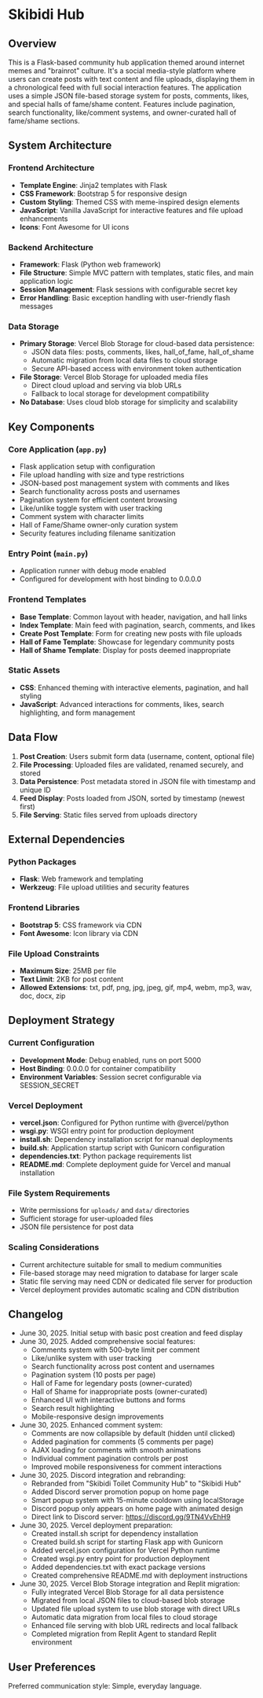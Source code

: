 # Skibidi Hub

## Overview

This is a Flask-based community hub application themed around internet memes and "brainrot" culture. It's a social media-style platform where users can create posts with text content and file uploads, displaying them in a chronological feed with full social interaction features. The application uses a simple JSON file-based storage system for posts, comments, likes, and special halls of fame/shame content. Features include pagination, search functionality, like/comment systems, and owner-curated hall of fame/shame sections.

## System Architecture

### Frontend Architecture
- **Template Engine**: Jinja2 templates with Flask
- **CSS Framework**: Bootstrap 5 for responsive design
- **Custom Styling**: Themed CSS with meme-inspired design elements
- **JavaScript**: Vanilla JavaScript for interactive features and file upload enhancements
- **Icons**: Font Awesome for UI icons

### Backend Architecture
- **Framework**: Flask (Python web framework)
- **File Structure**: Simple MVC pattern with templates, static files, and main application logic
- **Session Management**: Flask sessions with configurable secret key
- **Error Handling**: Basic exception handling with user-friendly flash messages

### Data Storage
- **Primary Storage**: Vercel Blob Storage for cloud-based data persistence:
  - JSON data files: posts, comments, likes, hall_of_fame, hall_of_shame
  - Automatic migration from local data files to cloud storage
  - Secure API-based access with environment token authentication
- **File Storage**: Vercel Blob Storage for uploaded media files
  - Direct cloud upload and serving via blob URLs
  - Fallback to local storage for development compatibility
- **No Database**: Uses cloud blob storage for simplicity and scalability

## Key Components

### Core Application (`app.py`)
- Flask application setup with configuration
- File upload handling with size and type restrictions
- JSON-based post management system with comments and likes
- Search functionality across posts and usernames
- Pagination system for efficient content browsing
- Like/unlike toggle system with user tracking
- Comment system with character limits
- Hall of Fame/Shame owner-only curation system
- Security features including filename sanitization

### Entry Point (`main.py`)
- Application runner with debug mode enabled
- Configured for development with host binding to 0.0.0.0

### Frontend Templates
- **Base Template**: Common layout with header, navigation, and hall links
- **Index Template**: Main feed with pagination, search, comments, and likes
- **Create Post Template**: Form for creating new posts with file uploads
- **Hall of Fame Template**: Showcase for legendary community posts
- **Hall of Shame Template**: Display for posts deemed inappropriate

### Static Assets
- **CSS**: Enhanced theming with interactive elements, pagination, and hall styling
- **JavaScript**: Advanced interactions for comments, likes, search highlighting, and form management

## Data Flow

1. **Post Creation**: Users submit form data (username, content, optional file)
2. **File Processing**: Uploaded files are validated, renamed securely, and stored
3. **Data Persistence**: Post metadata stored in JSON file with timestamp and unique ID
4. **Feed Display**: Posts loaded from JSON, sorted by timestamp (newest first)
5. **File Serving**: Static files served from uploads directory

## External Dependencies

### Python Packages
- **Flask**: Web framework and templating
- **Werkzeug**: File upload utilities and security features

### Frontend Libraries
- **Bootstrap 5**: CSS framework via CDN
- **Font Awesome**: Icon library via CDN

### File Upload Constraints
- **Maximum Size**: 25MB per file
- **Text Limit**: 2KB for post content
- **Allowed Extensions**: txt, pdf, png, jpg, jpeg, gif, mp4, webm, mp3, wav, doc, docx, zip

## Deployment Strategy

### Current Configuration
- **Development Mode**: Debug enabled, runs on port 5000
- **Host Binding**: 0.0.0.0 for container compatibility
- **Environment Variables**: Session secret configurable via SESSION_SECRET

### Vercel Deployment
- **vercel.json**: Configured for Python runtime with @vercel/python
- **wsgi.py**: WSGI entry point for production deployment
- **install.sh**: Dependency installation script for manual deployments
- **build.sh**: Application startup script with Gunicorn configuration
- **dependencies.txt**: Python package requirements list
- **README.md**: Complete deployment guide for Vercel and manual installation

### File System Requirements
- Write permissions for `uploads/` and `data/` directories
- Sufficient storage for user-uploaded files
- JSON file persistence for post data

### Scaling Considerations
- Current architecture suitable for small to medium communities
- File-based storage may need migration to database for larger scale
- Static file serving may need CDN or dedicated file server for production
- Vercel deployment provides automatic scaling and CDN distribution

## Changelog

- June 30, 2025. Initial setup with basic post creation and feed display
- June 30, 2025. Added comprehensive social features:
  - Comments system with 500-byte limit per comment
  - Like/unlike system with user tracking
  - Search functionality across post content and usernames
  - Pagination system (10 posts per page)
  - Hall of Fame for legendary posts (owner-curated)
  - Hall of Shame for inappropriate posts (owner-curated)
  - Enhanced UI with interactive buttons and forms
  - Search result highlighting
  - Mobile-responsive design improvements
- June 30, 2025. Enhanced comment system:
  - Comments are now collapsible by default (hidden until clicked)
  - Added pagination for comments (5 comments per page)
  - AJAX loading for comments with smooth animations
  - Individual comment pagination controls per post
  - Improved mobile responsiveness for comment interactions
- June 30, 2025. Discord integration and rebranding:
  - Rebranded from "Skibidi Toilet Community Hub" to "Skibidi Hub"
  - Added Discord server promotion popup on home page
  - Smart popup system with 15-minute cooldown using localStorage
  - Discord popup only appears on home page with animated design
  - Direct link to Discord server: https://discord.gg/9TN4VvEhH9
- June 30, 2025. Vercel deployment preparation:
  - Created install.sh script for dependency installation
  - Created build.sh script for starting Flask app with Gunicorn
  - Added vercel.json configuration for Vercel Python runtime
  - Created wsgi.py entry point for production deployment
  - Added dependencies.txt with exact package versions
  - Created comprehensive README.md with deployment instructions
- June 30, 2025. Vercel Blob Storage integration and Replit migration:
  - Fully integrated Vercel Blob Storage for all data persistence
  - Migrated from local JSON files to cloud-based blob storage
  - Updated file upload system to use blob storage with direct URLs
  - Automatic data migration from local files to cloud storage
  - Enhanced file serving with blob URL redirects and local fallback
  - Completed migration from Replit Agent to standard Replit environment

## User Preferences

Preferred communication style: Simple, everyday language.